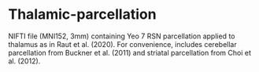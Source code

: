 # Thalamic-parcellation
NIFTI file (MNI152, 3mm) containing Yeo 7 RSN parcellation applied to thalamus as in Raut et al. (2020).
For convenience, includes cerebellar parcellation from Buckner et al. (2011) and striatal parcellation from Choi et al. (2012).
